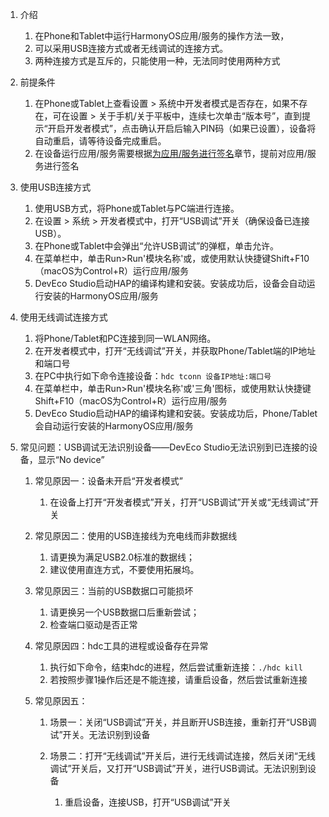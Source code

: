 1.  介绍

    1.  在Phone和Tablet中运行HarmonyOS应用/服务的操作方法一致，
    2.  可以采用USB连接方式或者无线调试的连接方式。
    3.  两种连接方式是互斥的，只能使用一种，无法同时使用两种方式
2.  前提条件

    1.  在Phone或Tablet上查看设置 > 系统中开发者模式是否存在，如果不存在，可在设置 > 关于手机/关于平板中，连续七次单击“版本号”，直到提示“开启开发者模式”，点击确认开启后输入PIN码（如果已设置），设备将自动重启，请等待设备完成重启。
    2.  在设备运行应用/服务需要根据[为应用/服务进行签名](https://developer.huawei.com/consumer/cn/doc/harmonyos-guides-V5/ide-signing-0000001587684945-V5)章节，提前对应用/服务进行签名
3.  使用USB连接方式

    1.  使用USB方式，将Phone或Tablet与PC端进行连接。
    2.  在设置 > 系统 > 开发者模式中，打开“USB调试”开关（确保设备已连接USB）。
    3.  在Phone或Tablet中会弹出“允许USB调试”的弹框，单击允许。
    4.  在菜单栏中，单击Run>Run'模块名称'或，或使用默认快捷键Shift+F10（macOS为Control+R）运行应用/服务
    5.  DevEco Studio启动HAP的编译构建和安装。安装成功后，设备会自动运行安装的HarmonyOS应用/服务
4.  使用无线调试连接方式

    1.  将Phone/Tablet和PC连接到同一WLAN网络。
    2.  在开发者模式中，打开“无线调试”开关，并获取Phone/Tablet端的IP地址和端口号
    3.  在PC中执行如下命令连接设备：`hdc tconn 设备IP地址:端口号`
    4.  在菜单栏中，单击Run>Run'模块名称'或'三角'图标，或使用默认快捷键Shift+F10（macOS为Control+R）运行应用/服务
    5.  DevEco Studio启动HAP的编译构建和安装。安装成功后，Phone/Tablet会自动运行安装的HarmonyOS应用/服务
5.  常见问题：USB调试无法识别设备——DevEco Studio无法识别到已连接的设备，显示“No device”

    1.  常见原因一：设备未开启“开发者模式”

        1.  在设备上打开“开发者模式”开关，打开“USB调试”开关或“无线调试”开关
    2.  常见原因二：使用的USB连接线为充电线而非数据线

        1.  请更换为满足USB2.0标准的数据线；
        2.  建议使用直连方式，不要使用拓展坞。
    3.  常见原因三：当前的USB数据口可能损坏

        1.  请更换另一个USB数据口后重新尝试；
        2.  检查端口驱动是否正常
    4.  常见原因四：hdc工具的进程或设备存在异常

        1.  执行如下命令，结束hdc的进程，然后尝试重新连接：`./hdc kill`
        2.  若按照步骤1操作后还是不能连接，请重启设备，然后尝试重新连接
    5.  常见原因五：

        1.  场景一：关闭“USB调试”开关，并且断开USB连接，重新打开“USB调试”开关。无法识别到设备
        2.  场景二：打开“无线调试”开关后，进行无线调试连接，然后关闭“无线调试”开关后，又打开“USB调试”开关，进行USB调试。无法识别到设备

            1.  重启设备，连接USB，打开“USB调试”开关

